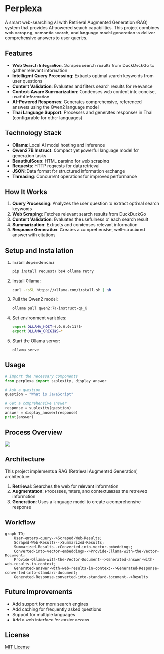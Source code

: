 # Perplexa

A smart web-searching AI with Retrieval Augmented Generation (RAG) system that provides AI-powered search capabilities. This project combines web scraping, semantic search, and language model generation to deliver comprehensive answers to user queries.

## Features

- **Web Search Integration**: Scrapes search results from DuckDuckGo to gather relevant information
- **Intelligent Query Processing**: Extracts optimal search keywords from user questions
- **Content Validation**: Evaluates and filters search results for relevance
- **Context-Aware Summarization**: Condenses web content into concise, useful information
- **AI-Powered Responses**: Generates comprehensive, referenced answers using the Qwen2 language model
- **Thai Language Support**: Processes and generates responses in Thai (configurable for other languages)

## Technology Stack

- **Ollama**: Local AI model hosting and inference
- **Qwen2 7B Instruct**: Compact yet powerful language model for generation tasks
- **BeautifulSoup**: HTML parsing for web scraping
- **Requests**: HTTP requests for data retrieval
- **JSON**: Data format for structured information exchange
- **Threading**: Concurrent operations for improved performance

## How It Works

1. **Query Processing**: Analyzes the user question to extract optimal search keywords
2. **Web Scraping**: Fetches relevant search results from DuckDuckGo
3. **Content Validation**: Evaluates the usefulness of each search result
4. **Summarization**: Extracts and condenses relevant information
5. **Response Generation**: Creates a comprehensive, well-structured answer with citations

## Setup and Installation

1. Install dependencies:
   ```bash
   pip install requests bs4 ollama retry
   ```

2. Install Ollama:
   ```bash
   curl -fsSL https://ollama.com/install.sh | sh
   ```

3. Pull the Qwen2 model:
   ```bash
   ollama pull qwen2:7b-instruct-q6_K
   ```

4. Set environment variables:
   ```bash
   export OLLAMA_HOST=0.0.0.0:11434
   export OLLAMA_ORIGINS=*
   ```

5. Start the Ollama server:
   ```bash
   ollama serve
   ```

## Usage

```python
# Import the necessary components
from perplexa import suplexity, display_answer

# Ask a question
question = "What is JavaScript"

# Get a comprehensive answer
response = suplexity(question)
answer = display_answer(response)
print(answer)
```
## Process Overview
<img src="https://github.com/sayan112207/Perplexa/blob/main/perplexa-process.jpg?raw=true"/>

## Architecture

This project implements a RAG (Retrieval Augmented Generation) architecture:

1. **Retrieval**: Searches the web for relevant information
2. **Augmentation**: Processes, filters, and contextualizes the retrieved information
3. **Generation**: Uses a language model to create a comprehensive response

## Workflow
```mermaid
graph TD;
    User-enters-query-->Scraped-Web-Results;
    Scraped-Web-Results-->Summarized-Results;
    Summarized-Results-->Converted-into-vector-embeddings;
    Converted-into-vector-embeddings-->Provide-Ollama-with-the-Vector-Document;
    Provide-Ollama-with-the-Vector-Document-->Generated-answer-with-web-results-in-context;
    Generated-answer-with-web-results-in-context-->Generated-Response-converted-into-standard-document;
    Generated-Response-converted-into-standard-document-->Results
```

## Future Improvements

- Add support for more search engines
- Add caching for frequently asked questions
- Support for multiple languages
- Add a web interface for easier access

## License

[MIT License](LICENSE)
